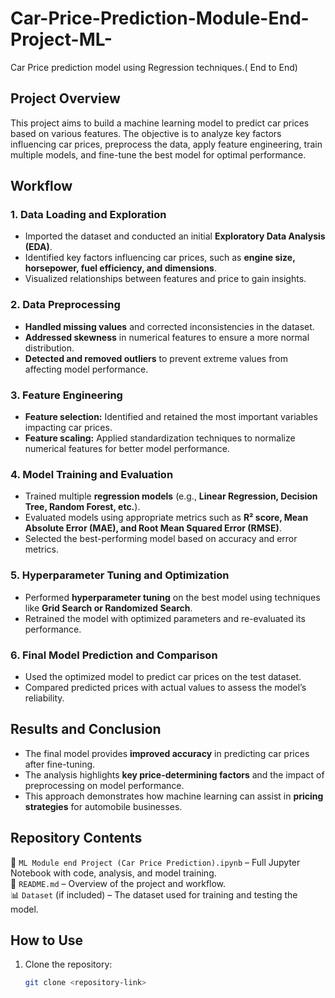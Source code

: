 # Car-Price-Prediction-Module-End-Project-ML-
Car Price prediction model using Regression techniques.( End to End)

## **Project Overview**  
This project aims to build a machine learning model to predict car prices based on various features. The objective is to analyze key factors influencing car prices, preprocess the data, apply feature engineering, train multiple models, and fine-tune the best model for optimal performance.  

## **Workflow**  

### **1. Data Loading and Exploration**  
- Imported the dataset and conducted an initial **Exploratory Data Analysis (EDA)**.  
- Identified key factors influencing car prices, such as **engine size, horsepower, fuel efficiency, and dimensions**.  
- Visualized relationships between features and price to gain insights.  

### **2. Data Preprocessing**  
- **Handled missing values** and corrected inconsistencies in the dataset.  
- **Addressed skewness** in numerical features to ensure a more normal distribution.  
- **Detected and removed outliers** to prevent extreme values from affecting model performance.  

### **3. Feature Engineering**  
- **Feature selection:** Identified and retained the most important variables impacting car prices.  
- **Feature scaling:** Applied standardization techniques to normalize numerical features for better model performance.  

### **4. Model Training and Evaluation**  
- Trained multiple **regression models** (e.g., **Linear Regression, Decision Tree, Random Forest, etc.**).  
- Evaluated models using appropriate metrics such as **R² score, Mean Absolute Error (MAE), and Root Mean Squared Error (RMSE)**.  
- Selected the best-performing model based on accuracy and error metrics.  

### **5. Hyperparameter Tuning and Optimization**  
- Performed **hyperparameter tuning** on the best model using techniques like **Grid Search or Randomized Search**.  
- Retrained the model with optimized parameters and re-evaluated its performance.  

### **6. Final Model Prediction and Comparison**  
- Used the optimized model to predict car prices on the test dataset.  
- Compared predicted prices with actual values to assess the model’s reliability.  

## **Results and Conclusion**  
- The final model provides **improved accuracy** in predicting car prices after fine-tuning.  
- The analysis highlights **key price-determining factors** and the impact of preprocessing on model performance.  
- This approach demonstrates how machine learning can assist in **pricing strategies** for automobile businesses.  

## **Repository Contents**  
📂 `ML Module end Project (Car Price Prediction).ipynb` – Full Jupyter Notebook with code, analysis, and model training.  
📄 `README.md` – Overview of the project and workflow.  
📊 `Dataset` (if included) – The dataset used for training and testing the model.  

## **How to Use**  
1. Clone the repository:  
   ```bash
   git clone <repository-link>


